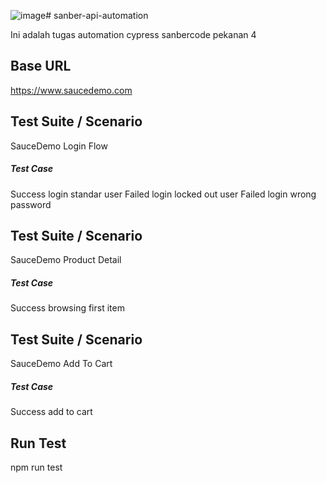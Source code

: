 ![image](https://github.com/user-attachments/assets/b2c3338e-94f6-4dbb-82f1-ee3cf28edbad)# sanber-api-automation

Ini adalah tugas automation cypress sanbercode pekanan 4

## Base URL

  https://www.saucedemo.com

  ## Test Suite / Scenario
  SauceDemo Login Flow
  ##### Test Case
  Success login standar user
  Failed login locked out user
  Failed login wrong password

## Test Suite / Scenario
  SauceDemo Product Detail
  ##### Test Case
  Success browsing first item

## Test Suite / Scenario
  SauceDemo Add To Cart
  ##### Test Case
  Success add to cart

## Run Test

  npm run test
